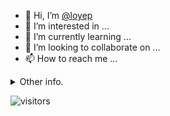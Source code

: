 - 👋 Hi, I’m [@loyep](https://github.com/loyep)
- 👀 I’m interested in ...
- 🌱 I’m currently learning ...
- 💞️ I’m looking to collaborate on ...
- 📫 How to reach me ...

<details>
  <summary>Other info.</summary>
  <br>

<!--START_SECTION:waka-->

```text
Vue.js           18 hrs 59 mins  ██████████████▓░░░░░░░░░░   58.92 %
TypeScript       7 hrs 43 mins   ██████░░░░░░░░░░░░░░░░░░░   23.98 %
JSON             2 hrs 38 mins   ██░░░░░░░░░░░░░░░░░░░░░░░   08.17 %
JavaScript       1 hr 3 mins     ▓░░░░░░░░░░░░░░░░░░░░░░░░   03.29 %
Other            36 mins         ▒░░░░░░░░░░░░░░░░░░░░░░░░   01.87 %
```

<!--END_SECTION:waka-->

</details>

![visitors](https://visitor-badge.glitch.me/badge?page_id=loyep.loyep)

